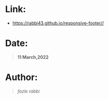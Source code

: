 # Link:
- https://rabbi43.github.io/responsive-footer//
# Date:
> **11 March,2022**
# Author:
> *fazle rabbi*
